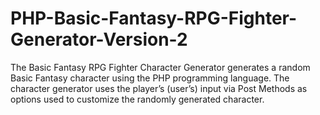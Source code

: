 # PHP-Basic-Fantasy-RPG-Fighter-Generator-Version-2
The Basic Fantasy RPG Fighter Character Generator generates a random Basic Fantasy character using the PHP programming language. The character generator uses the player’s (user’s) input via Post Methods as options used to customize the randomly generated character.
